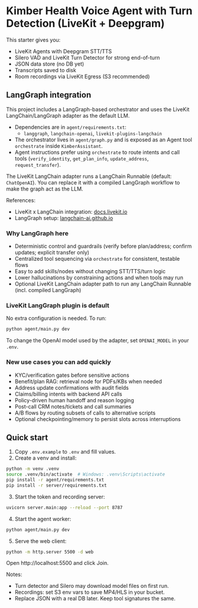 # Kimber Health Voice Agent with Turn Detection (LiveKit + Deepgram)

This starter gives you:
- LiveKit Agents with Deepgram STT/TTS
- Silero VAD and LiveKit Turn Detector for strong end-of-turn
- JSON data store (no DB yet)
- Transcripts saved to disk
- Room recordings via LiveKit Egress (S3 recommended)

## LangGraph integration

This project includes a LangGraph-based orchestrator and uses the LiveKit LangChain/LangGraph adapter as the default LLM.

- Dependencies are in `agent/requirements.txt`:
  - `langgraph`, `langchain-openai`, `livekit-plugins-langchain`
- The orchestrator lives in `agent/graph.py` and is exposed as an Agent tool `orchestrate` inside `KimberAssistant`.
- Agent instructions prefer using `orchestrate` to route intents and call tools (`verify_identity`, `get_plan_info`, `update_address`, `request_transfer`).

The LiveKit LangChain adapter runs a LangChain Runnable (default: `ChatOpenAI`). You can replace it with a compiled LangGraph workflow to make the graph act as the LLM.

References:
- LiveKit x LangChain integration: [docs.livekit.io](https://docs.livekit.io/agents/integrations/llm/langchain/)
- LangGraph setup: [langchain-ai.github.io](https://langchain-ai.github.io/langgraph/cloud/deployment/setup/)

### Why LangGraph here
- Deterministic control and guardrails (verify before plan/address; confirm updates; explicit transfer only)
- Centralized tool sequencing via `orchestrate` for consistent, testable flows
- Easy to add skills/nodes without changing STT/TTS/turn logic
- Lower hallucinations by constraining actions and when tools may run
- Optional LiveKit LangChain adapter path to run any LangChain Runnable (incl. compiled LangGraph)

### LiveKit LangGraph plugin is default
No extra configuration is needed. To run:

```bash
python agent/main.py dev
```

To change the OpenAI model used by the adapter, set `OPENAI_MODEL` in your `.env`.

### New use cases you can add quickly
- KYC/verification gates before sensitive actions
- Benefit/plan RAG: retrieval node for PDFs/KBs when needed
- Address update confirmations with audit fields
- Claims/billing intents with backend API calls
- Policy-driven human handoff and reason logging
- Post-call CRM notes/tickets and call summaries
- A/B flows by routing subsets of calls to alternative scripts
- Optional checkpointing/memory to persist slots across interruptions

## Quick start

1) Copy `.env.example` to `.env` and fill values.
2) Create a venv and install:
```bash
python -m venv .venv
source .venv/bin/activate  # Windows: .venv\Scripts\activate
pip install -r agent/requirements.txt
pip install -r server/requirements.txt
```
3) Start the token and recording server:
```bash
uvicorn server.main:app --reload --port 8787
```
4) Start the agent worker:
```bash
python agent/main.py dev
```
5) Serve the web client:
```bash
python -m http.server 5500 -d web
```
Open http://localhost:5500 and click Join.

Notes:
- Turn detector and Silero may download model files on first run.
- Recordings: set S3 env vars to save MP4/HLS in your bucket.
- Replace JSON with a real DB later. Keep tool signatures the same.

